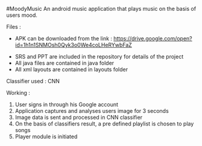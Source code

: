 #MoodyMusic
An android music application that plays music on the basis of users mood.

Files :
* APK can be downloaded from the link : https://drive.google.com/open?id=1h1n1SNMOsh0Qyk3o0We4coLHeRYwbFaZ
- SRS and PPT are included in the repository for details of the project
- All java files are contained in java folder
- All xml layouts are contained in layouts folder

Classifier used : CNN

Working :
1. User signs in through his Google account
2. Application captures and analyses users image for 3 seconds
3. Image data is sent and processed in CNN classifier
4. On the basis of classifiers result, a pre defined playlist is chosen to play songs
5. Player module is initiated
